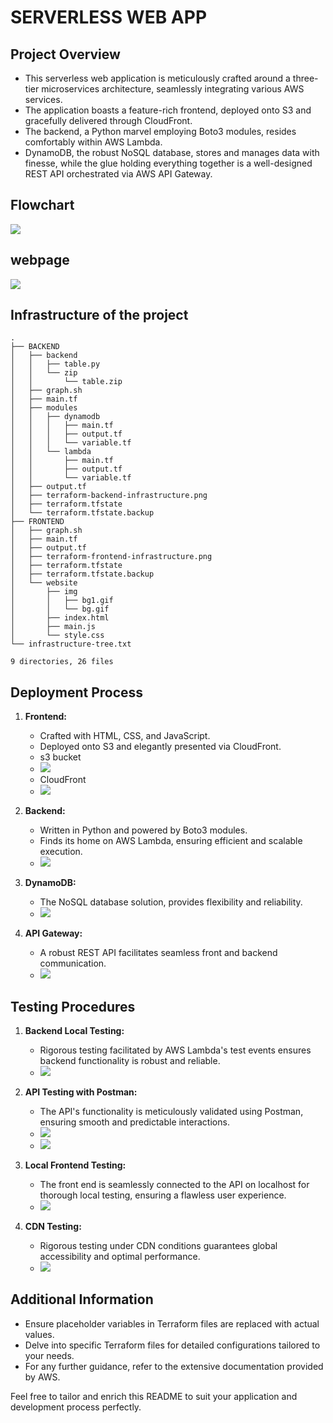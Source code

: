 # SERVERLESS WEB APP

## Project Overview

 - This serverless web application is meticulously crafted around a three-tier microservices architecture, seamlessly integrating various AWS services.
 - The application boasts a feature-rich frontend, deployed onto S3 and gracefully delivered through CloudFront.
 - The backend, a Python marvel employing Boto3 modules, resides comfortably within AWS Lambda.
 - DynamoDB, the robust NoSQL database, stores and manages data with finesse, while the glue holding everything together is a well-designed REST API orchestrated via AWS API Gateway.

## Flowchart

<img src="https://github.com/yuva19102003/serverless-web-app/blob/master/flowchart.drawio.svg">

## webpage

<img src="https://github.com/yuva19102003/serverless-web-app/blob/master/screenshots/webpage.png">

## Infrastructure of the project

```
.
├── BACKEND
│   ├── backend
│   │   ├── table.py
│   │   └── zip
│   │       └── table.zip
│   ├── graph.sh
│   ├── main.tf
│   ├── modules
│   │   ├── dynamodb
│   │   │   ├── main.tf
│   │   │   ├── output.tf
│   │   │   └── variable.tf
│   │   └── lambda
│   │       ├── main.tf
│   │       ├── output.tf
│   │       └── variable.tf
│   ├── output.tf
│   ├── terraform-backend-infrastructure.png
│   ├── terraform.tfstate
│   └── terraform.tfstate.backup
├── FRONTEND
│   ├── graph.sh
│   ├── main.tf
│   ├── output.tf
│   ├── terraform-frontend-infrastructure.png
│   ├── terraform.tfstate
│   ├── terraform.tfstate.backup
│   └── website
│       ├── img
│       │   ├── bg1.gif
│       │   └── bg.gif
│       ├── index.html
│       ├── main.js
│       └── style.css
└── infrastructure-tree.txt

9 directories, 26 files
```



## Deployment Process

1. **Frontend:**
   - Crafted with HTML, CSS, and JavaScript.
   - Deployed onto S3 and elegantly presented via CloudFront.
   - s3 bucket
   - <img src="https://github.com/yuva19102003/serverless-web-app/blob/master/screenshots/s3.png">
   - CloudFront
   - <img src="https://github.com/yuva19102003/serverless-web-app/blob/master/screenshots/cloudfront.png">

2. **Backend:**
   - Written in Python and powered by Boto3 modules.
   - Finds its home on AWS Lambda, ensuring efficient and scalable execution.
   - <img src="https://github.com/yuva19102003/serverless-web-app/blob/master/screenshots/lambda.png">

3. **DynamoDB:**
   - The NoSQL database solution, provides flexibility and reliability.
   - <img src="https://github.com/yuva19102003/serverless-web-app/blob/master/screenshots/dynamodb.png">

4. **API Gateway:**
   - A robust REST API facilitates seamless front and backend communication.
   - <img src="https://github.com/yuva19102003/serverless-web-app/blob/master/screenshots/api-gateway.png">

## Testing Procedures

1. **Backend Local Testing:**
   - Rigorous testing facilitated by AWS Lambda's test events ensures backend functionality is robust and reliable.
   - <img src="https://github.com/yuva19102003/serverless-web-app/blob/master/screenshots/lambda-testing.png">

2. **API Testing with Postman:**
   - The API's functionality is meticulously validated using Postman, ensuring smooth and predictable interactions.
   - <img src="https://github.com/yuva19102003/serverless-web-app/blob/master/screenshots/postman-api-testing.png">
   - <img src="https://github.com/yuva19102003/serverless-web-app/blob/master/screenshots/api-test-result.png">

3. **Local Frontend Testing:**
   - The front end is seamlessly connected to the API on localhost for thorough local testing, ensuring a flawless user experience.
   - <img src="https://github.com/yuva19102003/serverless-web-app/blob/master/screenshots/frontend%20testing.png">

4. **CDN Testing:**
   - Rigorous testing under CDN conditions guarantees global accessibility and optimal performance.
   - <img src="https://github.com/yuva19102003/serverless-web-app/blob/master/screenshots/cdn-testing.png">

## Additional Information

- Ensure placeholder variables in Terraform files are replaced with actual values.
- Delve into specific Terraform files for detailed configurations tailored to your needs.
- For any further guidance, refer to the extensive documentation provided by AWS.

Feel free to tailor and enrich this README to suit your application and development process perfectly.
